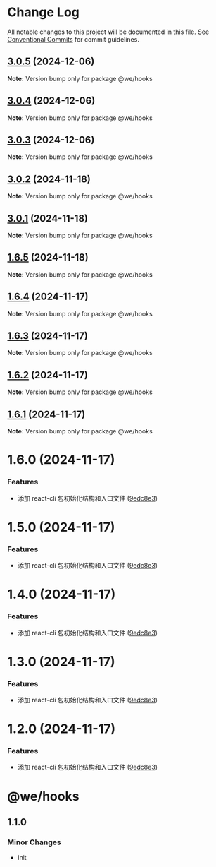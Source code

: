 # Change Log

All notable changes to this project will be documented in this file.
See [Conventional Commits](https://conventionalcommits.org) for commit guidelines.

## [3.0.5](https://github.com/weiAX95/we-lib/compare/@we/hooks@1.6.5...@we/hooks@3.0.5) (2024-12-06)

**Note:** Version bump only for package @we/hooks





## [3.0.4](https://github.com/weiAX95/we-lib/compare/@we/hooks@1.6.5...@we/hooks@3.0.4) (2024-12-06)

**Note:** Version bump only for package @we/hooks





## [3.0.3](https://github.com/weiAX95/we-lib/compare/@we/hooks@1.6.5...@we/hooks@3.0.3) (2024-12-06)

**Note:** Version bump only for package @we/hooks





## [3.0.2](https://github.com/weiAX95/we-lib/compare/@we/hooks@1.6.5...@we/hooks@3.0.2) (2024-11-18)

**Note:** Version bump only for package @we/hooks





## [3.0.1](https://github.com/weiAX95/we-lib/compare/@we/hooks@1.6.5...@we/hooks@3.0.1) (2024-11-18)

**Note:** Version bump only for package @we/hooks





## [1.6.5](https://github.com/weiAX95/we-lib/compare/@we/hooks@1.6.4...@we/hooks@1.6.5) (2024-11-18)

**Note:** Version bump only for package @we/hooks

## [1.6.4](https://github.com/weiAX95/we-lib/compare/@we/hooks@1.6.2...@we/hooks@1.6.4) (2024-11-17)

**Note:** Version bump only for package @we/hooks

## [1.6.3](https://github.com/weiAX95/we-lib/compare/@we/hooks@1.6.2...@we/hooks@1.6.3) (2024-11-17)

**Note:** Version bump only for package @we/hooks

## [1.6.2](https://github.com/weiAX95/we-lib/compare/@we/hooks@1.6.0...@we/hooks@1.6.2) (2024-11-17)

**Note:** Version bump only for package @we/hooks

## [1.6.1](https://github.com/weiAX95/we-lib/compare/@we/hooks@1.6.0...@we/hooks@1.6.1) (2024-11-17)

**Note:** Version bump only for package @we/hooks

# 1.6.0 (2024-11-17)

### Features

- 添加 react-cli 包初始化结构和入口文件 ([9edc8e3](https://github.com/weiAX95/we-lib/commit/9edc8e313e25a2fd9ab7e5c5af5c5d26ce538731))

# 1.5.0 (2024-11-17)

### Features

- 添加 react-cli 包初始化结构和入口文件 ([9edc8e3](https://github.com/weiAX95/we-lib/commit/9edc8e313e25a2fd9ab7e5c5af5c5d26ce538731))

# 1.4.0 (2024-11-17)

### Features

- 添加 react-cli 包初始化结构和入口文件 ([9edc8e3](https://github.com/weiAX95/we-lib/commit/9edc8e313e25a2fd9ab7e5c5af5c5d26ce538731))

# 1.3.0 (2024-11-17)

### Features

- 添加 react-cli 包初始化结构和入口文件 ([9edc8e3](https://github.com/weiAX95/we-lib/commit/9edc8e313e25a2fd9ab7e5c5af5c5d26ce538731))

# 1.2.0 (2024-11-17)

### Features

- 添加 react-cli 包初始化结构和入口文件 ([9edc8e3](https://github.com/weiAX95/we-lib/commit/9edc8e313e25a2fd9ab7e5c5af5c5d26ce538731))

# @we/hooks

## 1.1.0

### Minor Changes

- init
